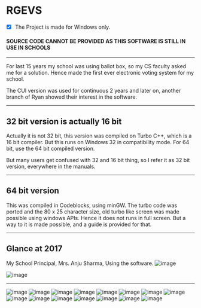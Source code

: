 # RGEVS
- [x] The Project is made for Windows only.

#### SOURCE CODE CANNOT BE PROVIDED AS THIS SOFTWARE IS STILL IN USE IN SCHOOLS
-----------------------------------------------------------------------------

For last 15 years my school was using ballot box, so my CS faculty asked me for a solution. Hence made the first ever electronic voting system for my school. 

The CUI version was used for continuous 2 years and later on, another branch of Ryan showed their interest in the software.

-----------------------------------------------------------------------------

## 32 bit version is actually 16 bit
Actually it is not 32 bit, this version was compiled on Turbo C++, which is a 16 bit compiler.
But this runs on Windows 32 in compatibility mode. For 64 bit, use the 64 bit compiled version. 

But many users get confused with 32 and 16 bit thing, so I refer it as 32 bit version, everywhere in the manuals.

-----------------------------------------------------------------------------

## 64 bit version
This was compiled in Codeblocks, using minGW. The turbo code was ported and the 80 x 25 character size, old turbo like screen was made possible using windows APIs. Hence it does not runs in full screen. But a way to it is made possible, and a guide is provided for that.

-----------------------------------------------------------------------------

## Glance at 2017
My School Principal, Mrs. Anju Sharma, Using the software.
![image](ImageSources/18.jpg)

![image](ImageSources/17.jpg)

-----------------------------------------------------------------------------

![image](ImageSources/1.jpg)
![image](ImageSources/2.jpg)
![image](ImageSources/3.jpg)
![image](ImageSources/4.jpg)
![image](ImageSources/5.jpg)
![image](ImageSources/6.jpg)
![image](ImageSources/7.jpg)
![image](ImageSources/8.jpg)
![image](ImageSources/9.jpg)
![image](ImageSources/10.jpg)
![image](ImageSources/11.jpg)
![image](ImageSources/12.jpg)
![image](ImageSources/13.jpg)
![image](ImageSources/14.jpg)
![image](ImageSources/15.jpg)







